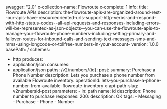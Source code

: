 swagger: "2.0"
x-collection-name: Flowroute
x-complete: 1
info:
  title: Flowroute APIs
  description: the-flowroute-apis-are-organized-around-rest--our-apis-have-resourceoriented-urls-support-http-verbs-and-respond-with-http-status-codes--all-api-requests-and-responses-including-errors-will-be-represented-as-json-objects--you-can-use-the-flowroute-apis-to-manage-your-flowroute-phone-numbers-including-setting-primary-and-failover-routes-for-inbound-calls-and-sending-text-messages-sms-and-mms-using-longcode-or-tollfree-numbers-in-your-account-
  version: 1.0.0
basePath: /
schemes:
- http
produces:
- application/json
consumes:
- application/json
paths:
  /v2/numbers/{id}:
    post:
      summary: Purchase a Phone Number
      description: Lets you purchase a phone number from available Flowroute inventory.
      operationId: lets-you-purchase-a-phone-number-from-available-flowroute-inventory
      x-api-path-slug: v2numbersid-post
      parameters:
      - in: path
        name: id
        description: Phone number to purchase
      responses:
        200:
          description: OK
      tags:
      - Messaging
      - Purchase
      - Phone
      - Number
